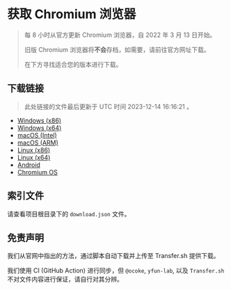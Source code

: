 # 获取 Chromium 浏览器

> 每 8 小时从官方更新 Chromium 浏览器，自 2022 年 3 月 13 日开始。
> 
> 旧版 Chromium 浏览器将**不会**存档，如需要，请前往官方网址下载。
>
> 在下方寻找适合您的版本进行下载。

## 下载链接

> 此处链接的文件最后更新于 UTC 时间 2023-12-14 16:16:21
。

- [Windows (x86)](https://transfer.sh/9fJTmsrF4C/Win.zip)
- [Windows (x64)](https://transfer.sh/xKbHkCBj23/Win_x64.zip)
- [macOS (Intel)](https://transfer.sh/pnMy9dDOF4/Mac.zip)
- [macOS (ARM)](https://transfer.sh/UlgfWyT2r9/Mac_Arm.zip)
- [Linux (x86)](https://transfer.sh/tROF4HrpmM/Linux.zip)
- [Linux (x64)](https://transfer.sh/RTSYBpM2Rx/Linux_x64.zip)
- [Android](https://transfer.sh/JfsJ5GlahE/Android.zip)
- [Chromium OS](https://transfer.sh/YPwiQk3M9x/Linux_ChromiumOS_Full.zip)

## 索引文件

请查看项目根目录下的 `download.json` 文件。

## 免责声明

我们从官网中指出的方法，通过脚本自动下载并上传至 Transfer.sh 提供下载。

我们使用 CI (GitHub Action) 进行同步，但 `@ocoke`, `yfun-lab`, 以及 `Transfer.sh` 不对文件内容进行保证，请自行对其分辨。
